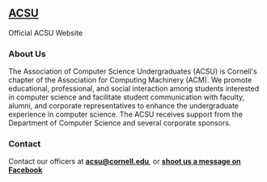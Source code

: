  [ACSU](http://acsu.cornell.edu/)
---------------------------------------
Official ACSU Website

### About Us
The Association of Computer Science Undergraduates (ACSU) is Cornell's chapter of the Association for Computing Machinery (ACM). We promote educational, professional, and social interaction among students interested in computer science and facilitate student communication with faculty, alumni, and corporate representatives to enhance the undergraduate experience in computer science. The ACSU receives support from the Department of Computer Science and several corporate sponsors.

### Contact
Contact our officers at **[acsu@cornell.edu](mailto:acsu@cornell.edu)**, or **[shoot us a message on Facebook](https://www.facebook.com/CornellACSU)**